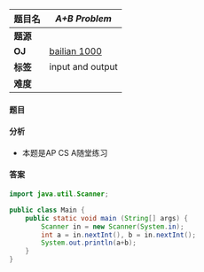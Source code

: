 |题目名|*A+B Problem*|  
|---|---|  
|**题源**||  
|**OJ**|[bailian 1000](http://bailian.openjudge.cn/practice/1000/)|  
|**标签**|input and output|  
|**难度**||  

#### 题目
#### 分析
* 本题是AP CS A随堂练习
#### 答案

```Java
import java.util.Scanner;

public class Main {
	public static void main (String[] args) {
		Scanner in = new Scanner(System.in);
		int a = in.nextInt(), b = in.nextInt();
		System.out.println(a+b);
	}
}
```
